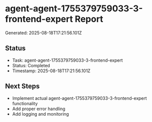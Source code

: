 # agent-agent-1755379759033-3-frontend-expert Report

Generated: 2025-08-18T17:21:56.101Z

## Status
- Task: agent-agent-1755379759033-3-frontend-expert
- Status: Completed
- Timestamp: 2025-08-18T17:21:56.101Z

## Next Steps
- Implement actual agent-agent-1755379759033-3-frontend-expert functionality
- Add proper error handling
- Add logging and monitoring
